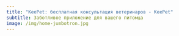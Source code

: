 ```yaml
---
title: "KeePet: бесплатная консультация ветеринаров - KeePet"
subtitle: Заботливое приложение для вашего питомца
image: /img/home-jumbotron.jpg
---
```


